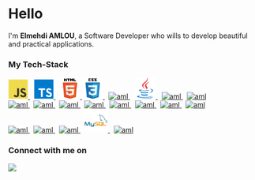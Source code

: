 # Hello

I'm <b>Elmehdi AMLOU</b>, a Software Developer who wills to develop beautiful and practical applications.

### **My Tech-Stack**

<p float="left">
<a href="https://developer.mozilla.org/en-US/docs/Web/JavaScript">
<img alt="aml" src="https://raw.githubusercontent.com/devicons/devicon/master/icons/javascript/javascript-original.svg" width="40">
</a>&nbsp;
<a href="https://www.typescriptlang.org/">
<img alt="aml" src="https://raw.githubusercontent.com/devicons/devicon/master/icons/typescript/typescript-original.svg" width="40">
</a>&nbsp;
<a href="https://www.w3.org/html/">
<img alt="aml" src="https://raw.githubusercontent.com/devicons/devicon/master/icons/html5/html5-original-wordmark.svg" width="42">
</a>
<a href="https://www.w3schools.com/css/">
<img alt="aml" src="https://raw.githubusercontent.com/devicons/devicon/master/icons/css3/css3-original-wordmark.svg" width="42">
</a>&nbsp;
<a href="https://getbootstrap.com/">
<img alt="aml" src="https://upload.wikimedia.org/wikipedia/commons/thumb/b/b2/Bootstrap_logo.svg/512px-Bootstrap_logo.svg.png" width="46">
</a>&nbsp;
<a href="https://www.java.com/">
<img alt="aml" src="https://raw.githubusercontent.com/devicons/devicon/master/icons/java/java-original.svg" width="44">
</a>&nbsp;
<a href="https://www.python.org/">
<img alt="aml" src="https://upload.wikimedia.org/wikipedia/commons/c/c3/Python-logo-notext.svg" width="38">
</a>&nbsp;
<a href="https://docs.microsoft.com/en-us/dotnet/csharp/">
<img alt="aml" src="https://user-images.githubusercontent.com/90270530/168451356-14fc0501-eb0c-4e34-aa61-6f8b128a0dbd.png" width="40">
</a>
<br>
<a href="https://nodejs.org/en/">
<img alt="aml" src="https://seeklogo.com/images/N/nodejs-logo-FBE122E377-seeklogo.com.png" width="37">
</a>&nbsp;
<a href="https://reactjs.org/">
<img alt="aml" src="https://upload.wikimedia.org/wikipedia/commons/thumb/a/a7/React-icon.svg/640px-React-icon.svg.png" width="46">
</a>&nbsp;
<a href="https://nextjs.org/">
<img alt="aml" src="https://ui-lib.com/blog/wp-content/uploads/2021/12/nextjs-boilerplate-logo.png" width="44">
</a>&nbsp;
<a href="https://www.djangoproject.com/">
<img alt="aml" src="https://cdn.worldvectorlogo.com/logos/django.svg" width="30">
</a>&nbsp;
<a href="https://angular.io/">
<img alt="aml" src="https://upload.wikimedia.org/wikipedia/commons/thumb/c/cf/Angular_full_color_logo.svg/2048px-Angular_full_color_logo.svg.png" width="48">
</a>&nbsp;
<a href="https://spring.io/projects/spring-boot">
<img alt="aml" src="https://seeklogo.com/images/S/spring-logo-9A2BC78AAF-seeklogo.com.png" width="38">
</a>&nbsp;
<a href="https://vuejs.org/guide/introduction.html/">
<img alt="aml" src="https://upload.wikimedia.org/wikipedia/commons/thumb/9/95/Vue.js_Logo_2.svg/888px-Vue.js_Logo_2.svg.png" width="43">
</a>&nbsp;
<a href="https://laravel.com/">
<img alt="aml" src="https://upload.wikimedia.org/wikipedia/commons/thumb/9/9a/Laravel.svg/1200px-Laravel.svg.png" width="41">
</a>
<br>
<a href="https://mongodb.com/docs/">
<img alt="aml" src="https://colmenaenlanube.es/wp-content/uploads/2021/04/mongodb-compass.png" width="41">
</a>&nbsp;
<a href="https://graphql.org/">
<img alt="aml" src="https://camo.githubusercontent.com/07c382b68200c1a86d52d1682346e73e038b2f160c9afbc0af773fb3646882c8/68747470733a2f2f7777772e766563746f726c6f676f2e7a6f6e652f6c6f676f732f6772617068716c2f6772617068716c2d69636f6e2e737667" width="40">
</a>&nbsp; 
<a href="https://firebase.google.com/">
<img alt="aml" src="https://www.vectorlogo.zone/logos/firebase/firebase-icon.svg" width="40">
</a>&nbsp;
<a href="https://www.mysql.com/">
<img alt="aml" src="https://raw.githubusercontent.com/devicons/devicon/master/icons/mysql/mysql-original-wordmark.svg" width="48">
</a>&nbsp;
<a href="https://docs.microsoft.com/en-us/sql/sql-server/?view=sql-server-ver15/">
<img alt="aml" src="https://user-images.githubusercontent.com/4249331/52232852-e2c4f780-28bd-11e9-835d-1e3cf3e43888.png" width="42">
</a>
</p>

### **Connect with me on**

<a href="https://www.linkedin.com/in/elmehdiamlou/">
<img src="https://img.shields.io/badge/linkedin-%230077B5.svg?&style=for-the-badge&logo=linkedin&logoColor=white" />
</a>
